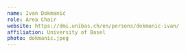 ```yaml
---
name: Ivan Dokmanić
role: Area Chair
website: https://dmi.unibas.ch/en/persons/dokmanic-ivan/
affiliation: University of Basel
photo: dokmanic.jpeg
---
```

